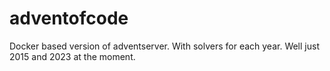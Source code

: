# adventofcode

Docker based version of adventserver. With solvers for each year. Well just 2015 and 2023 at the moment.
